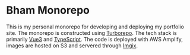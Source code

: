# Bham Monorepo

This is my personal monorepo for developing and deploying my portfolio site. The monorepo is constructed using [Turborepo](https://turbo.build/). The tech stack is primarily [Vue3](https://vuejs.org/) and [TypeScript](https://www.typescriptlang.org/). The code is deployed with AWS Amplify, images are hosted on S3 and servered through [Imgix](https://imgix.com/).
